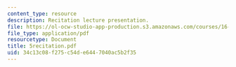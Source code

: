 ```yaml
---
content_type: resource
description: Recitation lecture presentation.
file: https://ol-ocw-studio-app-production.s3.amazonaws.com/courses/16-01-unified-engineering-i-ii-iii-iv-fall-2005-spring-2006/34c13c08f275c54de6447040ac5b2f35_5recitation.pdf
file_type: application/pdf
resourcetype: Document
title: 5recitation.pdf
uid: 34c13c08-f275-c54d-e644-7040ac5b2f35
---
```

